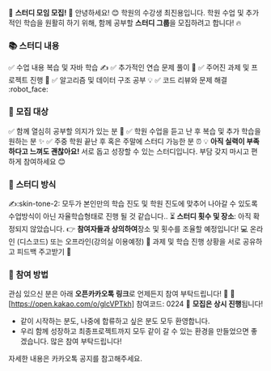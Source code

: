 :mega: **스터디 모임 모집!** :mega:
안녕하세요! :blush:
학원의 수강생 최진용입니다. 학원 수업 및 추가적인 학습을 원활히 하기 위해, 함께 공부할 **스터디 그룹**을 모집하려고 합니다! :fire:
### :books: **스터디 내용**
:white_check_mark: 수업 내용 복습 및 자바 학습 :writing_hand:
:white_check_mark: 추가적인 연습 문제 풀이 :muscle:
:white_check_mark: 주어진 과제 및 프로젝트 진행 :rocket:
:white_check_mark: 알고리즘 및 데이터 구조 공부 :bulb:
:white_check_mark: 코드 리뷰와 문제 해결 :robot_face:
### :busts_in_silhouette: **모집 대상**
:white_check_mark: 함께 열심히 공부할 의지가 있는 분 :raised_hands:
:white_check_mark: 학원 수업을 듣고 난 후 복습 및 추가 학습을 원하는 분 :sparkles:
:white_check_mark: 주중 학원 끝난 후 혹은 주말에 스터디 가능한 분 :alarm_clock:
:bulb: **아직 실력이 부족하다고 느껴도 괜찮아요!** 서로 돕고 성장할 수 있는 스터디입니다. 부담 갖지 마시고 편하게 참여하세요 :blush:
### :date: **스터디 방식**
:writing_hand::skin-tone-2: 모두가 본인만의 학습 진도 및 학원 진도에 맞추어 나아갈 수 있도록 수업방식이 아닌 자율학습형태로 진행 될 것 같습니다..
:hourglass_flowing_sand: **스터디 횟수 및 장소**: 아직 확정되지 않았습니다.
   :point_right: **참여자들과 상의하여**장소 및 횟수를 조율할 예정입니다!
:computer: 온라인 (디스코드) 또는 오프라인(강의실 이용예정)
:pushpin: 과제 및 학습 진행 상황을 서로 공유하고 피드백 주고받기 :dart:
### :calling: **참여 방법**
관심 있으신 분은 아래 **오픈카카오톡 링크**로 언제든지 참여 부탁드립니다! :envelope_with_arrow:
:paperclip: [https://open.kakao.com/o/glcVPTkh]
참여코드: 0224
:loudspeaker: **모집은 상시 진행**됩니다!
- 같이 시작하는 분도, 나중에 합류하고 싶은 분도 모두 환영합니다.
- 우리 함께 성장하고 최종프로젝트까지 모두 같이 갈 수 있는 환경을 만들었으면 좋겠습니다.
많은 참여 부탁드립니다!

자세한 내용은 카카오톡 공지를 참고해주세요.